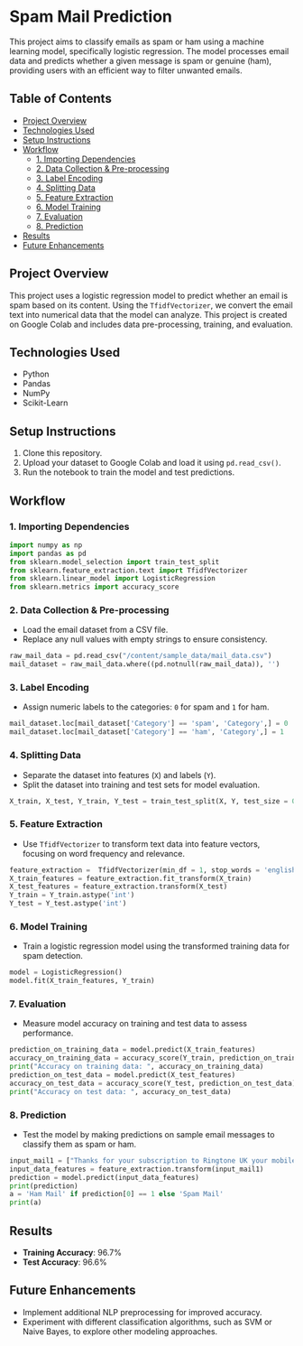# Spam Mail Prediction

This project aims to classify emails as spam or ham using a machine learning model, specifically logistic regression. The model processes email data and predicts whether a given message is spam or genuine (ham), providing users with an efficient way to filter unwanted emails.

## Table of Contents

- [Project Overview](#project-overview)
- [Technologies Used](#technologies-used)
- [Setup Instructions](#setup-instructions)
- [Workflow](#workflow)
  - [1. Importing Dependencies](#1-importing-dependencies)
  - [2. Data Collection & Pre-processing](#2-data-collection--pre-processing)
  - [3. Label Encoding](#3-label-encoding)
  - [4. Splitting Data](#4-splitting-data)
  - [5. Feature Extraction](#5-feature-extraction)
  - [6. Model Training](#6-model-training)
  - [7. Evaluation](#7-evaluation)
  - [8. Prediction](#8-prediction)
- [Results](#results)
- [Future Enhancements](#future-enhancements)

## Project Overview

This project uses a logistic regression model to predict whether an email is spam based on its content. Using the `TfidfVectorizer`, we convert the email text into numerical data that the model can analyze. This project is created on Google Colab and includes data pre-processing, training, and evaluation.

## Technologies Used

- Python
- Pandas
- NumPy
- Scikit-Learn

## Setup Instructions

1. Clone this repository.
2. Upload your dataset to Google Colab and load it using `pd.read_csv()`.
3. Run the notebook to train the model and test predictions.

## Workflow

### 1. Importing Dependencies
```python
import numpy as np
import pandas as pd
from sklearn.model_selection import train_test_split
from sklearn.feature_extraction.text import TfidfVectorizer
from sklearn.linear_model import LogisticRegression
from sklearn.metrics import accuracy_score
```

### 2. Data Collection & Pre-processing
- Load the email dataset from a CSV file.
- Replace any null values with empty strings to ensure consistency.

```python
raw_mail_data = pd.read_csv("/content/sample_data/mail_data.csv")
mail_dataset = raw_mail_data.where((pd.notnull(raw_mail_data)), '')
```

### 3. Label Encoding
- Assign numeric labels to the categories: `0` for spam and `1` for ham.
```python
mail_dataset.loc[mail_dataset['Category'] == 'spam', 'Category',] = 0
mail_dataset.loc[mail_dataset['Category'] == 'ham', 'Category',] = 1
```

### 4. Splitting Data
- Separate the dataset into features (`X`) and labels (`Y`).
- Split the dataset into training and test sets for model evaluation.
```python code
X_train, X_test, Y_train, Y_test = train_test_split(X, Y, test_size = 0.2, random_state = 3)
```

### 5. Feature Extraction
- Use `TfidfVectorizer` to transform text data into feature vectors, focusing on word frequency and relevance.
```python code
feature_extraction =  TfidfVectorizer(min_df = 1, stop_words = 'english', lowercase = True)
X_train_features = feature_extraction.fit_transform(X_train)
X_test_features = feature_extraction.transform(X_test)
Y_train = Y_train.astype('int')
Y_test = Y_test.astype('int')
```

### 6. Model Training
- Train a logistic regression model using the transformed training data for spam detection.
```python code
model = LogisticRegression()
model.fit(X_train_features, Y_train)
```

### 7. Evaluation
- Measure model accuracy on training and test data to assess performance.
```python code
prediction_on_training_data = model.predict(X_train_features)
accuracy_on_training_data = accuracy_score(Y_train, prediction_on_training_data)
print("Accuracy on training data: ", accuracy_on_training_data)
prediction_on_test_data = model.predict(X_test_features)
accuracy_on_test_data = accuracy_score(Y_test, prediction_on_test_data)
print("Accuracy on test data: ", accuracy_on_test_data)
```

### 8. Prediction
- Test the model by making predictions on sample email messages to classify them as spam or ham.
```python code
input_mail1 = ["Thanks for your subscription to Ringtone UK your mobile will be charged £5/month Please confirm by replying YES or NO. If you reply NO you will not be charged"]
input_data_features = feature_extraction.transform(input_mail1)
prediction = model.predict(input_data_features)
print(prediction)
a = 'Ham Mail' if prediction[0] == 1 else 'Spam Mail'
print(a)
```

## Results
- **Training Accuracy**: 96.7%
- **Test Accuracy**: 96.6%

## Future Enhancements
- Implement additional NLP preprocessing for improved accuracy.
- Experiment with different classification algorithms, such as SVM or Naive Bayes, to explore other modeling approaches.

